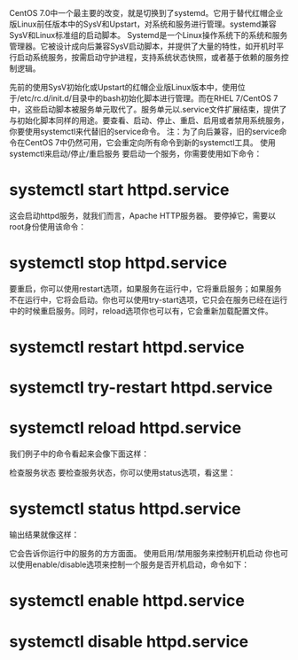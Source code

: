 CentOS 7.0中一个最主要的改变，就是切换到了systemd。它用于替代红帽企业版Linux前任版本中的SysV和Upstart，对系统和服务进行管理。systemd兼容SysV和Linux标准组的启动脚本。
Systemd是一个Linux操作系统下的系统和服务管理器。它被设计成向后兼容SysV启动脚本，并提供了大量的特性，如开机时平行启动系统服务，按需启动守护进程，支持系统状态快照，或者基于依赖的服务控制逻辑。
 
先前的使用SysV初始化或Upstart的红帽企业版Linux版本中，使用位于/etc/rc.d/init.d/目录中的bash初始化脚本进行管理。而在RHEL 7/CentOS 7中，这些启动脚本被服务单元取代了。服务单元以.service文件扩展结束，提供了与初始化脚本同样的用途。要查看、启动、停止、重启、启用或者禁用系统服务，你要使用systemctl来代替旧的service命令。
注：为了向后兼容，旧的service命令在CentOS 7中仍然可用，它会重定向所有命令到新的systemctl工具。
使用systemctl来启动/停止/重启服务
要启动一个服务，你需要使用如下命令：
# systemctl start httpd.service
这会启动httpd服务，就我们而言，Apache HTTP服务器。
要停掉它，需要以root身份使用该命令：
# systemctl stop httpd.service
要重启，你可以使用restart选项，如果服务在运行中，它将重启服务；如果服务不在运行中，它将会启动。你也可以使用try-start选项，它只会在服务已经在运行中的时候重启服务。同时，reload选项你也可以有，它会重新加载配置文件。
# systemctl restart httpd.service
# systemctl try-restart httpd.service
# systemctl reload httpd.service
我们例子中的命令看起来会像下面这样：

检查服务状态
要检查服务状态，你可以使用status选项，看这里：
# systemctl status httpd.service
输出结果就像这样：

它会告诉你运行中的服务的方方面面。
使用启用/禁用服务来控制开机启动
你也可以使用enable/disable选项来控制一个服务是否开机启动，命令如下：
# systemctl enable httpd.service
# systemctl disable httpd.service
